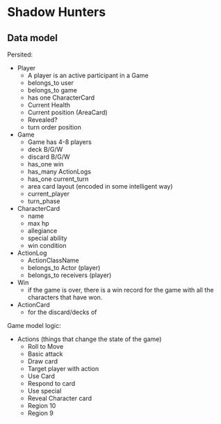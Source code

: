 # Shadow Hunters
## Data model
Persited:

- Player
  - A player is an active participant in a Game
  - belongs_to user
  - belongs_to game
  - has one CharacterCard
  - Current Health
  - Current position (AreaCard)
  - Revealed?
  - turn order position
- Game
  - Game has 4-8 players
  - deck B/G/W
  - discard B/G/W
  - has_one win
  - has_many ActionLogs
  - has_one current_turn
  - area card layout (encoded in some intelligent way)
  - current_player
  - turn_phase
- CharacterCard
  - name
  - max hp
  - allegiance
  - special ability
  - win condition
- ActionLog
  - ActionClassName
  - belongs_to Actor (player)
  - belongs_to receivers (player)
- Win
  - if the game is over, there is a win record for the game with all the characters that have won.
- ActionCard
  - for the discard/decks of



Game model logic:

- Actions (things that change the state of the game)
  - Roll to Move
  - Basic attack
  - Draw card
  - Target player with action
  - Use Card
  - Respond to card
  - Use special
  - Reveal Character card
  - Region 10
  - Region 9

